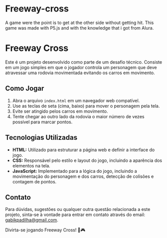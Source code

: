 # Freeway-cross
A game were the point is to get at the other side without getting hit. This game was made with  P5.js and with the knowledge that i got from Alura.
# Freeway Cross

Este é um projeto desenvolvido como parte de um desafio técnico. Consiste em um jogo simples em que o jogador controla um personagem que deve atravessar uma rodovia movimentada evitando os carros em movimento.

## Como Jogar
1. Abra o arquivo `index.html` em um navegador web compatível.
2. Use as teclas de seta (cima, baixo) para mover o personagem pela tela.
3. Evite ser atingido pelos carros em movimento.
4. Tente chegar ao outro lado da rodovia o maior número de vezes possível para marcar pontos.

## Tecnologias Utilizadas
- **HTML:** Utilizado para estruturar a página web e definir a interface do jogo.
- **CSS:** Responsável pelo estilo e layout do jogo, incluindo a aparência dos elementos na tela.
- **JavaScript:** Implementado para a lógica do jogo, incluindo a movimentação do personagem e dos carros, detecção de colisões e contagem de pontos.


## Contato
Para dúvidas, sugestões ou qualquer outra questão relacionada a este projeto, sinta-se à vontade para entrar em contato através do email: gabikpadilha@gmail.com.

Divirta-se jogando Freeway Cross! 🚗🎮
